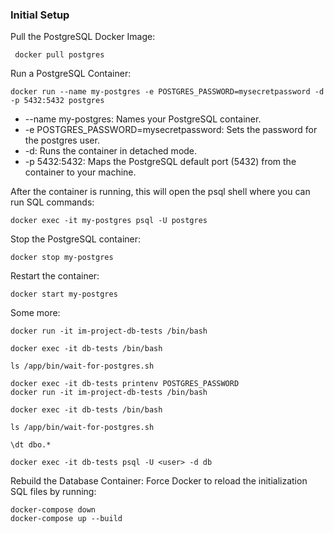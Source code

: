 ### Initial Setup

Pull the PostgreSQL Docker Image:

```
 docker pull postgres
```

Run a PostgreSQL Container:

```
docker run --name my-postgres -e POSTGRES_PASSWORD=mysecretpassword -d -p 5432:5432 postgres
```

* --name my-postgres: Names your PostgreSQL container.
* -e POSTGRES_PASSWORD=mysecretpassword: Sets the password for the postgres user.
* -d: Runs the container in detached mode.
* -p 5432:5432: Maps the PostgreSQL default port (5432) from the container to your machine.


After the container is running, this will open the psql shell where you can run SQL commands:

```
docker exec -it my-postgres psql -U postgres
```

Stop the PostgreSQL container:

```
docker stop my-postgres
```

Restart the container:
```
docker start my-postgres
```

Some more:
```
docker run -it im-project-db-tests /bin/bash

docker exec -it db-tests /bin/bash

ls /app/bin/wait-for-postgres.sh

docker exec -it db-tests printenv POSTGRES_PASSWORD
docker run -it im-project-db-tests /bin/bash

docker exec -it db-tests /bin/bash

ls /app/bin/wait-for-postgres.sh

\dt dbo.*

docker exec -it db-tests psql -U <user> -d db

```

Rebuild the Database Container: Force Docker to reload the initialization SQL files by running:
```
docker-compose down
docker-compose up --build
```
